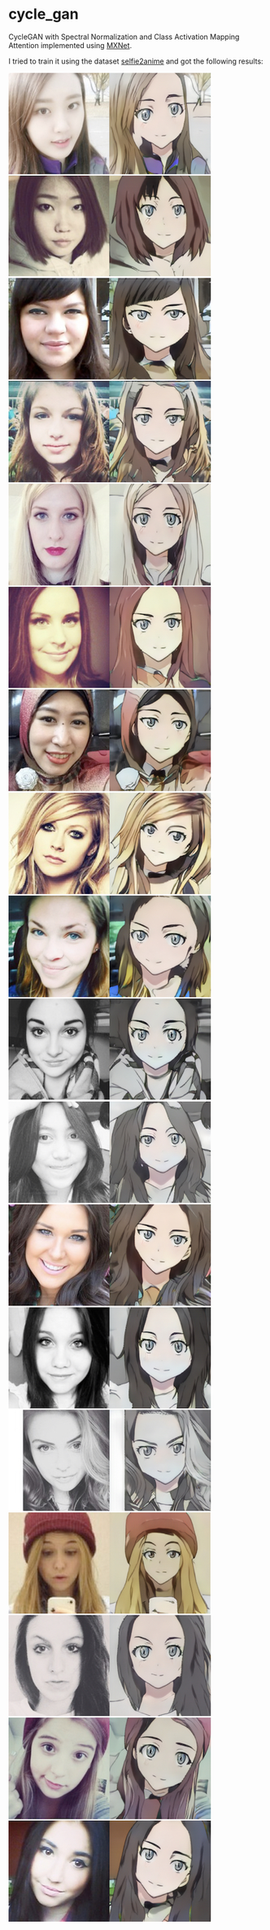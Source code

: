 # cycle_gan

CycleGAN with Spectral Normalization and Class Activation Mapping Attention implemented using [MXNet](https://mxnet.incubator.apache.org/).

I tried to train it using the dataset [selfie2anime](https://www.kaggle.com/arnaud58/selfie2anime) and got the following results:

![p1](/docs/w1.jpg)
![p2](/docs/w2.jpg)
![p3](/docs/w3.jpg)
![p4](/docs/w4.jpg)
![p5](/docs/w5.jpg)
![p6](/docs/w6.jpg)
![p7](/docs/w7.jpg)
![p8](/docs/w8.jpg)
![p9](/docs/w9.jpg)
